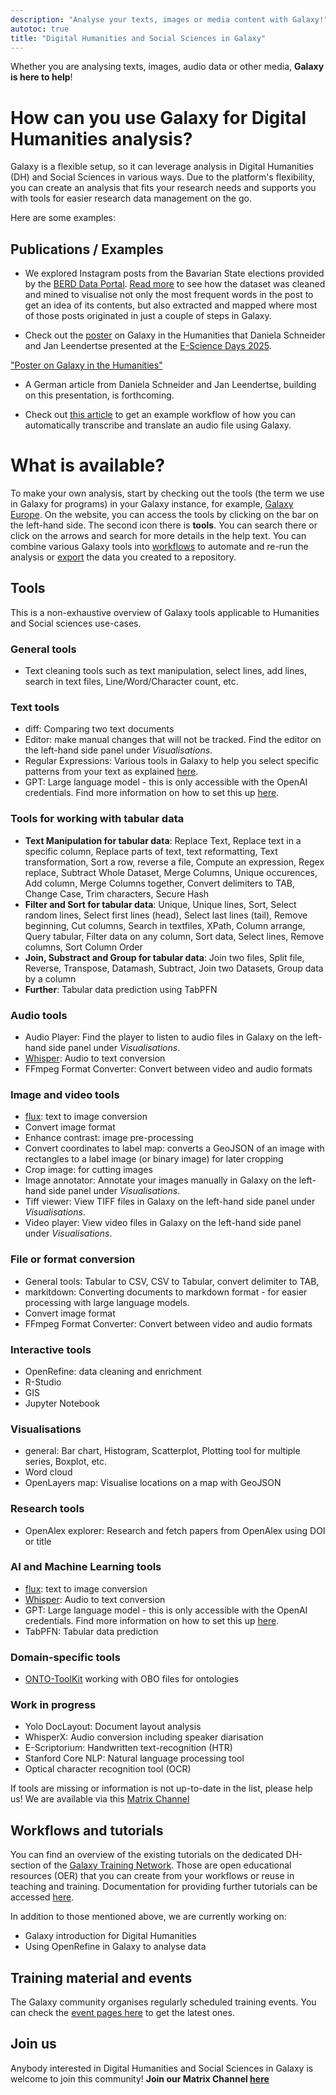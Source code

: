 ```yaml
---
description: "Analyse your texts, images or media content with Galaxy!"
autotoc: true
title: "Digital Humanities and Social Sciences in Galaxy"
---
```


<slot name="/community/sig/common_linkbox" />

Whether you are analysing texts, images, audio data or other media, **Galaxy is here to help**!


# How can you use Galaxy for Digital Humanities analysis?

Galaxy is a flexible setup, so it can leverage analysis in Digital Humanities (DH) and Social Sciences in various ways. Due to the platform's flexibility, you can create an analysis that fits your research needs and supports you with tools for easier research data management on the go.

Here are some examples:

## Publications / Examples

- We explored Instagram posts from the Bavarian State elections provided by the [BERD Data Portal](https://www.berd-nfdi.de/data-portal/). [Read more](https://galaxyproject.org/news/2025-05-20-berd-wf/) to see how the dataset was cleaned and mined to visualise not only the most frequent words in the post to get an idea of its contents, but also extracted and mapped where most of those posts originated in just a couple of steps in Galaxy.

- Check out the [poster](https://doi.org/10.11588/heidok.00036288) on Galaxy in the Humanities that Daniela Schneider and Jan Leendertse presented at the [E-Science Days 2025](https://artifact.galaxyproject.org/news/2025-03-14-e-science-days/).
  
["Poster on Galaxy in the Humanities"](https://archiv.ub.uni-heidelberg.de/volltextserver/36288/7/Schneider_Leendertse_Poster_Galaxy_2025.pdf)

- A German article from Daniela Schneider and Jan Leendertse, building on this presentation, is forthcoming.

- Check out [this article](https://galaxyproject.org/news/2024-09-02-chat-gpt/) to get an example workflow of how you can automatically transcribe and translate an audio file using Galaxy.


# What is available?

To make your own analysis, start by checking out the tools (the term we use in Galaxy for programs) in your Galaxy instance, for example, [Galaxy Europe](https://usegalaxy.eu/). On the website, you can access the tools by clicking on the bar on the left-hand side. The second icon there is **tools**. You can search there or click on the arrows and search for more details in the help text.
You can combine various Galaxy tools into [workflows](https://training.galaxyproject.org/training-material/topics/galaxy-interface/tutorials/history-to-workflow/tutorial.html) to automate and re-run the analysis or [export](https://galaxyproject.org/news/2024-05-03-inveniordm-integration/) the data you created to a repository.


## Tools

This is a non-exhaustive overview of Galaxy tools applicable to Humanities and Social sciences use-cases. 

### **General tools**
- Text cleaning tools such as text manipulation, select lines, add lines, search in text files, Line/Word/Character count, etc.
    
### **Text tools**
- diff: Comparing two text documents
- Editor: make manual changes that will not be tracked. Find the editor on the left-hand side panel under *Visualisations*.
- Regular Expressions: Various tools in Galaxy to help you select specific patterns from your text as explained [here](https://training.galaxyproject.org/training-material/faqs/galaxy/analysis_regular_expressions.html).
- GPT: Large language model - this is only accessible with the OpenAI credentials. Find more information on how to set this up [here](https://galaxyproject.org/news/2024-09-02-chat-gpt/).

### **Tools for working with tabular data**
- **Text Manipulation for tabular data**: Replace Text, Replace text in a specific column, Replace parts of text, text reformatting, Text transformation, Sort a row, reverse a file, Compute an expression, Regex replace, Subtract Whole Dataset, Merge Columns, Unique occurences, Add column, Merge Columns together, Convert delimiters to TAB, Change Case, Trim characters, Secure Hash
- **Filter and Sort for tabular data**: Unique, Unique lines, Sort, Select random lines, Select first lines (head), Select last lines (tail), Remove beginning, Cut columns, Search in textfiles, XPath, Column arrange, Query tabular, Filter data on any column, Sort data, Select lines, Remove columns, Sort Column Order
- **Join, Substract and Group for tabular data**: Join two files, Split file, Reverse, Transpose, Datamash, Subtract, Join two Datasets, Group data by a column
- **Further**:  Tabular data prediction using TabPFN 

### **Audio tools**
- Audio Player: Find the player to listen to audio files in Galaxy on the left-hand side panel under *Visualisations*.
- [Whisper](https://galaxyproject.org/news/2024-04-25-whisper-tool/): Audio to text conversion
- FFmpeg Format Converter: Convert between video and audio formats   

### **Image  and video tools**
- [flux](https://galaxyproject.org/news/2024-11-26-flux/): text to image conversion
- Convert image format
- Enhance contrast: image pre-processing
- Convert coordinates to label map: converts a GeoJSON of an image with rectangles to a label image (or binary image) for later cropping
- Crop image: for cutting images 
- Image annotator: Annotate your images manually in Galaxy on the left-hand side panel under *Visualisations*.
- Tiff viewer: View TIFF files in Galaxy on the left-hand side panel under *Visualisations*.
- Video player: View video files in Galaxy on the left-hand side panel under *Visualisations*.
    
### **File or format conversion**
- General tools: Tabular to CSV, CSV to Tabular, convert delimiter to TAB, 
- markitdown: Converting documents to markdown format - for easier processing with large language models.
- Convert image format
- FFmpeg Format Converter: Convert between video and audio formats

### **Interactive tools**
- OpenRefine: data cleaning and enrichment
- R-Studio
- GIS
- Jupyter Notebook

### **Visualisations**
- general: Bar chart, Histogram, Scatterplot, Plotting tool for multiple series, Boxplot, etc.
- Word cloud
- OpenLayers map: Visualise locations on a map with GeoJSON
    
### **Research tools**
-  OpenAlex explorer: Research and fetch papers from OpenAlex using DOI or title
    
### **AI and Machine Learning tools**
- [flux](https://galaxyproject.org/news/2024-11-26-flux/): text to image conversion
- [Whisper](https://galaxyproject.org/news/2024-04-25-whisper-tool/): Audio to text conversion
- GPT: Large language model - this is only accessible with the OpenAI credentials. Find more information on how to set this up [here](https://galaxyproject.org/news/2024-09-02-chat-gpt/).
- TabPFN: Tabular data prediction  

### **Domain-specific tools**
- [ONTO-ToolKit](https://doi.org/10.1186/1471-2105-11-S12-S8) working with OBO files for ontologies

### **Work in progress**
- Yolo DocLayout: Document layout analysis
- WhisperX: Audio conversion including speaker diarisation
- E-Scriptorium: Handwritten text-recognition (HTR)
- Stanford Core NLP: Natural language processing tool
- Optical character recognition tool (OCR)

If tools are missing or information is not up-to-date in the list, please help us! We are available via this [Matrix Channel](https://matrix.to/#/#galaxyproject-digital-humanities:matrix.org)

## Workflows and tutorials

You can find an overview of the existing tutorials on the dedicated DH-section of the [Galaxy Training Network](https://training.galaxyproject.org/training-material/topics/digital-humanities/). Those are open educational resources (OER) that you can create from your workflows or reuse in teaching and training. Documentation for providing further tutorials can be accessed [here](https://training.galaxyproject.org/training-material/topics/contributing/).

In addition to those mentioned above, we are currently working on:
- Galaxy introduction for Digital Humanities
- Using OpenRefine in Galaxy to analyse data

## Training material and events

The Galaxy community organises regularly scheduled training events. You can check the [event pages here](/events/) to get the latest ones.

## Join us

Anybody interested in Digital Humanities and Social Sciences in Galaxy is welcome to join this community! **Join our Matrix Channel [here](https://matrix.to/#/#galaxyproject-digital-humanities:matrix.org)**
